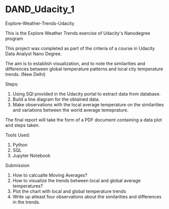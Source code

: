 # DAND_Udacity_1
Explore-Weather-Trends-Udacity

This is the Explore Weather Trends exercise of Udacity's Nanodegree program

This project was completed as part of the criteria of a course in Udacity Data Analyst Nano Degree. 

The aim is to establish visualization, and to note the similarities and differences between global temperature patterns and local city temperature trends. (New Delhi)

Steps:

  1. Using SQl provided in the Udacity portal to extract data from database.
  2. Build a line diagram for the obtained data.
  3. Make observations with the local average temperature on the similarities and variations between the world average temeprature.

The final report will take the form of a PDF document containing a data plot and steps taken. 

Tools Used:

  1. Python
  2. SQL
  3. Jupyter Notebook

Submission

1. How to calcualte Moving Averages?
2. How to visualize the trends between local and global average temperatures?
3. Plot the chart with local and global temperature trends
4. Write up atleast four observations about the similarities and differences in the trends.
